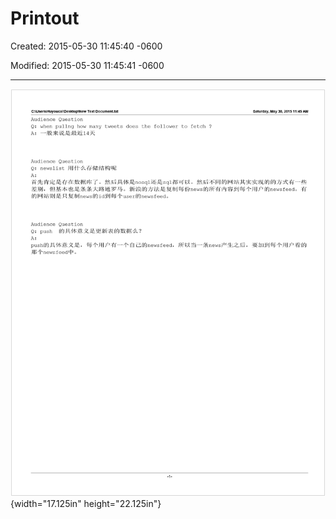 # Printout

Created: 2015-05-30 11:45:40 -0600

Modified: 2015-05-30 11:45:41 -0600

---

![](../media/Question-Printout-image1.png){width="17.125in" height="22.125in"}

